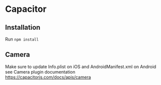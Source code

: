# Capacitor

## Installation

Run `npm install`

## Camera

Make sure to update Info.plist on iOS and AndroidManifest.xml on Android see Camera plugin documentation
https://capacitorjs.com/docs/apis/camera
